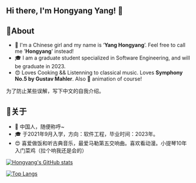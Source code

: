 ## Hi there, I'm Hongyang Yang! 👋

<!--

Here are some ideas to get you started:

- 🔭 I’m currently working on ...
- 🌱 I’m currently learning ...
- 👯 I’m looking to collaborate on ...
- 🤔 I’m looking for help with ...
- 💬 Ask me about ...
- 📫 How to reach me: ...
- 😄 Pronouns: ...
- ⚡ Fun fact: ...d
-->
## 🚀About
* 👩 I'm a Chinese girl and my name is ‘**Yang Hongyang**’. Feel free to call me '**Hongyang**' instead!
* 🎓 I am a graduate student specialized in Software Engineering, and will be graduate in 2023.
* 😍 Loves Cooking && Listenning to classical music. Loves **Symphony No.5 by Gustav Mahler**. Also 💖 animation of course!

为了防止某些误解，写下中文的自我介绍。

## 🚀关于
* 👩 中国人，随便称呼~ 
* 🎓 于2021年9月入学，方向：软件工程，毕业时间：2023年。
* 😍 喜爱做饭和听古典音乐，最爱马勒第五交响曲。喜欢看动漫。小提琴10年入门菜鸡（拉个响我还是会的）

[![Hongyang's GitHub stats](https://github-readme-stats.vercel.app/api?username=yanghongyang&count_private=true&show_icons=true)](https://github.com/anuraghazra/github-readme-stats)

[![Top Langs](https://github-readme-stats.vercel.app/api/top-langs/?username=yanghongyang&layout=compact)](https://github.com/anuraghazra/github-readme-stats)
